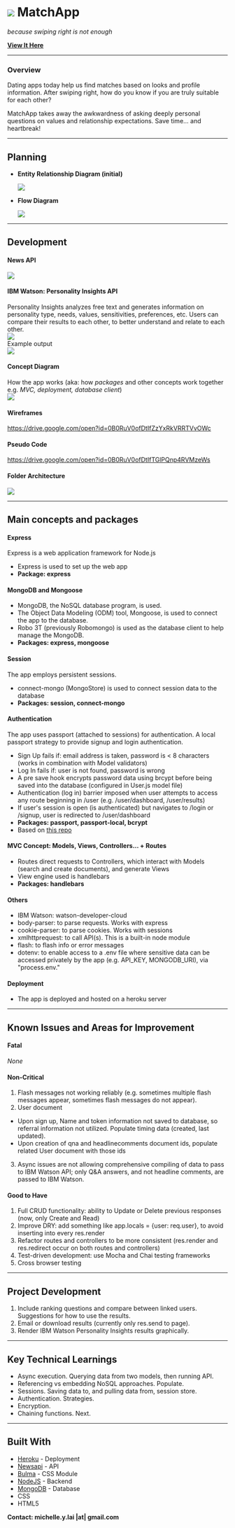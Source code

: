 
<!---
Read Me Contents
-->

# ![](public/img/logo.jpg) MatchApp

_because swiping right is not enough_


**[View It Here](http://fitmatch.herokuapp.com/)**

---
### Overview

Dating apps today help us find matches based on looks and profile information. After swiping right, how do you know if you are truly suitable for each other?

MatchApp takes away the awkwardness of asking deeply personal questions on values and relationship expectations. Save time... and heartbreak!

---
## Planning

* **Entity Relationship Diagram (initial)**

  ![](public/img/erd.png)

* **Flow Diagram**

  ![](public/img/flowdiagram.jpg)

---
## Development

#### News API
![](public/img/newsapi.png)
<br>

#### IBM Watson: Personality Insights API
Personality Insights analyzes free text and generates information on personality type, needs, values, sensitivities, preferences, etc. Users can compare their results to each other, to better understand and relate to each other.
<br>
![](public/img/pi_documentation.png)
<br>
Example output
<br>
![](public/img/pi_display.png)

#### Concept Diagram
How the app works
(aka: how _packages_ and other concepts work together e.g. _MVC, deployment, database client_)
<br>
![](public/img/conceptdiagram.jpg)

#### Wireframes
https://drive.google.com/open?id=0B0RuV0ofDtIfZzYxRkVRRTVvOWc

#### Pseudo Code
https://drive.google.com/open?id=0B0RuV0ofDtIfTGlPQnp4RVMzeWs

#### Folder Architecture
![](public/img/folderarchitecture.png)

---
## Main concepts and packages

#### Express
Express is a web application framework for Node.js
* Express is used to set up the web app
* __Package: express__

#### MongoDB and Mongoose
* MongoDB, the NoSQL database program, is used.
* The Object Data Modeling (ODM) tool, Mongoose, is used to connect the app to the database.
* Robo 3T (previously Robomongo) is used as the database client to help manage the MongoDB.
* __Packages: express, mongoose__

#### Session
The app employs persistent sessions.
* connect-mongo (MongoStore) is used to connect session data to the database
* __Packages: session, connect-mongo__

#### Authentication
The app uses passport (attached to sessions) for authentication.
A local passport strategy to provide signup and login authentication.
* Sign Up fails if: email address is taken, password is < 8 characters (works in combination with Model validators)
* Log In fails if: user is not found, password is wrong
* A pre save hook encrypts password data using brcypt before being saved into the database (configured in User.js model file)
* Authentication (log in) barrier imposed when user attempts to access any route beginning in /user (e.g. /user/dashboard, /user/results)
* If user's session is open (is authenticated) but navigates to /login or /signup, user is redirected to /user/dashboard
* __Packages: passport, passport-local, bcrypt__
* Based on [this repo](https://github.com/primaulia/passport-ref)

#### MVC Concept: Models, Views, Controllers... + Routes
* Routes direct requests to Controllers, which interact with Models (search and create documents), and generate Views
* View engine used is handlebars
* __Packages: handlebars__

#### Others
* IBM Watson: watson-developer-cloud
* body-parser: to parse requests. Works with express
* cookie-parser: to parse cookies. Works with sessions
* xmlhttprequest: to call API(s). This is a built-in node module
* flash: to flash info or error messages
* dotenv: to enable access to a .env file where sensitive data can be accessed privately by the app (e.g. API_KEY, MONGODB_URI), via "process.env."

#### Deployment
* The app is deployed and hosted on a heroku server

---
## Known Issues and Areas for Improvement

#### Fatal
_None_

#### Non-Critical
1. Flash messages not working reliably (e.g. sometimes multiple flash messages appear, sometimes flash messages do not appear).
2. User document
  - Upon sign up, Name and token information not saved to database, so referral information not utilized. Populate timing data (created, last updated).
  - Upon creation of qna and headlinecomments document ids, populate related User document with those ids
3. Async issues are not allowing comprehensive compiling of data to pass to IBM Watson API; only Q&A answers, and not headline comments, are passed to IBM Watson.

#### Good to Have  
1. Full CRUD functionality: ability to Update or Delete previous responses (now, only Create and Read)
2. Improve DRY: add something like app.locals = {user: req.user}, to avoid inserting into every res.render
3. Refactor routes and controllers to be more consistent (res.render and res.redirect occur on both routes and controllers)
4. Test-driven development: use Mocha and Chai testing frameworks
5. Cross browser testing

---
## Project Development

1. Include ranking questions and compare between linked users. Suggestions for how to use the results.
3. Email or download results (currently only res.send to page).
4. Render IBM Watson Personality Insights results graphically.

---
## Key Technical Learnings

* Async execution. Querying data from two models, then running API.
* Referencing vs embedding NoSQL approaches. Populate.
* Sessions. Saving data to, and pulling data from, session store.
* Authentication. Strategies.
* Encryption.
* Chaining functions. Next.

---
## Built With

* [Heroku](https://dashboard.heroku.com/) - Deployment
* [Newsapi](https://newsapi.org) - API
* [Bulma](https://bulma.io) - CSS Module
* [NodeJS](https://nodejs.org) - Backend
* [MongoDB](https://www.mongodb.com) - Database
* CSS
* HTML5

__Contact: michelle.y.lai |at| gmail.com__
